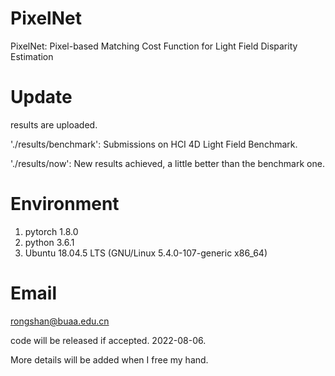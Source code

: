 # PixelNet
PixelNet: Pixel-based Matching Cost Function for Light Field Disparity Estimation



# Update
results are uploaded.

'./results/benchmark': Submissions on HCI 4D Light Field Benchmark.

'./results/now': New results achieved, a little better than the benchmark one.

# Environment
1. pytorch 1.8.0
2. python 3.6.1
3. Ubuntu 18.04.5 LTS (GNU/Linux 5.4.0-107-generic x86_64)


# Email
rongshan@buaa.edu.cn

code will be released if accepted.  2022-08-06.

More details will be added when I free my hand.



